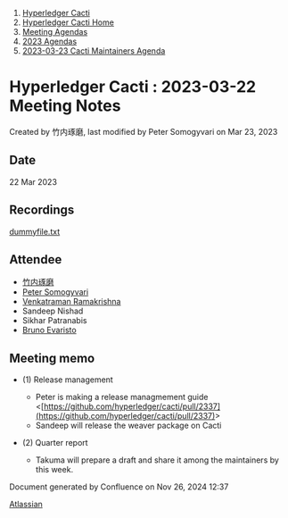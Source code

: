 1. [Hyperledger Cacti](index.html)
2. [Hyperledger Cacti Home](Hyperledger-Cacti-Home_20414469.html)
3. [Meeting Agendas](Meeting-Agendas_20414488.html)
4. [2023 Agendas](2023-Agendas_20415586.html)
5. [2023-03-23 Cacti Maintainers Agenda](2023-03-23-Cacti-Maintainers-Agenda_20415634.html)

# Hyperledger Cacti : 2023-03-22 Meeting Notes

Created by 竹内琢磨, last modified by Peter Somogyvari on Mar 23, 2023

## Date

22 Mar 2023

## Recordings

[dummyfile.txt](attachments/20415634/20415638.txt)

## Attendee

- [竹内琢磨](https://lf-hyperledger.atlassian.net/wiki/people/70121:99daf5c8-226c-43d4-9f24-0a46a0546192?ref=confluence)
- [Peter Somogyvari](https://lf-hyperledger.atlassian.net/wiki/people/557058:cae262a4-be99-4f5e-a36e-bf20a5c795f2?ref=confluence)
- [Venkatraman Ramakrishna](https://lf-hyperledger.atlassian.net/wiki/people/6124c28b45f75300691e9f16?ref=confluence)
- Sandeep Nishad
- Sikhar Patranabis
- [Bruno Evaristo](https://lf-hyperledger.atlassian.net/wiki/people/70121:466a1766-26e8-4b28-b7b4-161ac35f9642?ref=confluence)

## Meeting memo

- (1) Release management
  
  - Peter is making a release managmement guide &lt;[https://github.com/hyperledger/cacti/pull/2337](https://github.com/hyperledger/cacti/pull/2337)&gt;
  - Sandeep will release the weaver package on Cacti
- (2) Quarter report
  
  - Takuma will prepare a draft and share it among the maintainers by this week.

Document generated by Confluence on Nov 26, 2024 12:37

[Atlassian](http://www.atlassian.com/)
